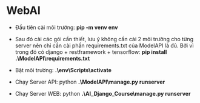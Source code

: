 # WebAI
- Đầu tiên cài môi trường:  **pip -m venv env**

- Sau đó cài các gói cần thiết, lưu ý không cần cài 2 môi trường cho từng server nên chỉ cần cài phần requirements.txt của ModelAPI là đủ.
Bởi vì trong đó có django + restframework + tensorflow: **pip install .\ModelAPI\requirements.txt**

- Bật môi trường: **.\env\Scripts\activate**

- Chạy Server API:  python **.\ModelAPI\manage.py runserver**

- Chạy Server WEB:  python **.\AI_Django_Course\manage.py runserver**
